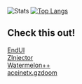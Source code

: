 ![Stats](https://github-readme-stats.vercel.app/api?username=aceinetx\&show_icons=true\&theme=radical&bg_color=161317&title_color=C12A1F&text_color=D8C6CB)
[![Top Langs](https://github-readme-stats.vercel.app/api/top-langs/?username=aceinetx&layout=compact&hide_progress=true&theme=radical&bg_color=161317&title_color=C12A1F&text_color=D8C6CB)](https://github.com/anuraghazra/github-readme-stats)
## Check this out!
[EndUI](https://github.com/aceinetx/endui)<br>
[ZInjector](https://github.com/aceinetx/ZInjector)<br>
[Watermelon++](https://github.com/aceinetx/Watermelon)<br>
[aceinetx.gzdoom](https://github.com/aceinetx/aceinetx.gzdoom)<br>
